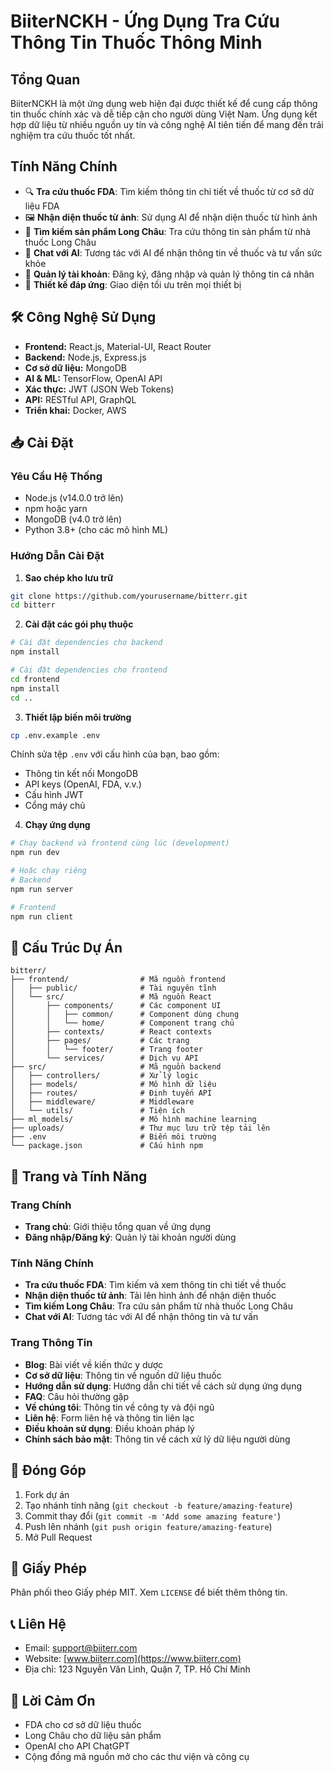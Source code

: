 # BiiterNCKH - Ứng Dụng Tra Cứu Thông Tin Thuốc Thông Minh

## Tổng Quan
BiiterNCKH là một ứng dụng web hiện đại được thiết kế để cung cấp thông tin thuốc chính xác và dễ tiếp cận cho người dùng Việt Nam. Ứng dụng kết hợp dữ liệu từ nhiều nguồn uy tín và công nghệ AI tiên tiến để mang đến trải nghiệm tra cứu thuốc tốt nhất.

## Tính Năng Chính
- 🔍 **Tra cứu thuốc FDA**: Tìm kiếm thông tin chi tiết về thuốc từ cơ sở dữ liệu FDA
- 🖼️ **Nhận diện thuốc từ ảnh**: Sử dụng AI để nhận diện thuốc từ hình ảnh
- 🏪 **Tìm kiếm sản phẩm Long Châu**: Tra cứu thông tin sản phẩm từ nhà thuốc Long Châu
- 💬 **Chat với AI**: Tương tác với AI để nhận thông tin về thuốc và tư vấn sức khỏe
- 👤 **Quản lý tài khoản**: Đăng ký, đăng nhập và quản lý thông tin cá nhân
- 📱 **Thiết kế đáp ứng**: Giao diện tối ưu trên mọi thiết bị

## 🛠️ Công Nghệ Sử Dụng
- **Frontend:** React.js, Material-UI, React Router
- **Backend:** Node.js, Express.js
- **Cơ sở dữ liệu:** MongoDB
- **AI & ML:** TensorFlow, OpenAI API
- **Xác thực:** JWT (JSON Web Tokens)
- **API:** RESTful API, GraphQL
- **Triển khai:** Docker, AWS

## 📥 Cài Đặt

### Yêu Cầu Hệ Thống
- Node.js (v14.0.0 trở lên)
- npm hoặc yarn
- MongoDB (v4.0 trở lên)
- Python 3.8+ (cho các mô hình ML)

### Hướng Dẫn Cài Đặt
1. **Sao chép kho lưu trữ**
```bash
git clone https://github.com/yourusername/bitterr.git
cd bitterr
```

2. **Cài đặt các gói phụ thuộc**
```bash
# Cài đặt dependencies cho backend
npm install

# Cài đặt dependencies cho frontend
cd frontend
npm install
cd ..
```

3. **Thiết lập biến môi trường**
```bash
cp .env.example .env
```
Chỉnh sửa tệp `.env` với cấu hình của bạn, bao gồm:
- Thông tin kết nối MongoDB
- API keys (OpenAI, FDA, v.v.)
- Cấu hình JWT
- Cổng máy chủ

4. **Chạy ứng dụng**
```bash
# Chạy backend và frontend cùng lúc (development)
npm run dev

# Hoặc chạy riêng
# Backend
npm run server

# Frontend
npm run client
```

## 📂 Cấu Trúc Dự Án
```
bitterr/
├── frontend/                # Mã nguồn frontend
│   ├── public/              # Tài nguyên tĩnh
│   └── src/                 # Mã nguồn React
│       ├── components/      # Các component UI
│       │   ├── common/      # Component dùng chung
│       │   └── home/        # Component trang chủ
│       ├── contexts/        # React contexts
│       ├── pages/           # Các trang
│       │   └── footer/      # Trang footer
│       └── services/        # Dịch vụ API
├── src/                     # Mã nguồn backend
│   ├── controllers/         # Xử lý logic
│   ├── models/              # Mô hình dữ liệu
│   ├── routes/              # Định tuyến API
│   ├── middleware/          # Middleware
│   └── utils/               # Tiện ích
├── ml_models/               # Mô hình machine learning
├── uploads/                 # Thư mục lưu trữ tệp tải lên
├── .env                     # Biến môi trường
└── package.json             # Cấu hình npm
```

## 📱 Trang và Tính Năng

### Trang Chính
- **Trang chủ**: Giới thiệu tổng quan về ứng dụng
- **Đăng nhập/Đăng ký**: Quản lý tài khoản người dùng

### Tính Năng Chính
- **Tra cứu thuốc FDA**: Tìm kiếm và xem thông tin chi tiết về thuốc
- **Nhận diện thuốc từ ảnh**: Tải lên hình ảnh để nhận diện thuốc
- **Tìm kiếm Long Châu**: Tra cứu sản phẩm từ nhà thuốc Long Châu
- **Chat với AI**: Tương tác với AI để nhận thông tin và tư vấn

### Trang Thông Tin
- **Blog**: Bài viết về kiến thức y dược
- **Cơ sở dữ liệu**: Thông tin về nguồn dữ liệu thuốc
- **Hướng dẫn sử dụng**: Hướng dẫn chi tiết về cách sử dụng ứng dụng
- **FAQ**: Câu hỏi thường gặp
- **Về chúng tôi**: Thông tin về công ty và đội ngũ
- **Liên hệ**: Form liên hệ và thông tin liên lạc
- **Điều khoản sử dụng**: Điều khoản pháp lý
- **Chính sách bảo mật**: Thông tin về cách xử lý dữ liệu người dùng

## 🤝 Đóng Góp
1. Fork dự án
2. Tạo nhánh tính năng (`git checkout -b feature/amazing-feature`)
3. Commit thay đổi (`git commit -m 'Add some amazing feature'`)
4. Push lên nhánh (`git push origin feature/amazing-feature`)
5. Mở Pull Request

## 📄 Giấy Phép
Phân phối theo Giấy phép MIT. Xem `LICENSE` để biết thêm thông tin.

## 📞 Liên Hệ
- Email: support@biiterr.com
- Website: [www.biiterr.com](https://www.biiterr.com)
- Địa chỉ: 123 Nguyễn Văn Linh, Quận 7, TP. Hồ Chí Minh

## 🙏 Lời Cảm Ơn
- FDA cho cơ sở dữ liệu thuốc
- Long Châu cho dữ liệu sản phẩm
- OpenAI cho API ChatGPT
- Cộng đồng mã nguồn mở cho các thư viện và công cụ